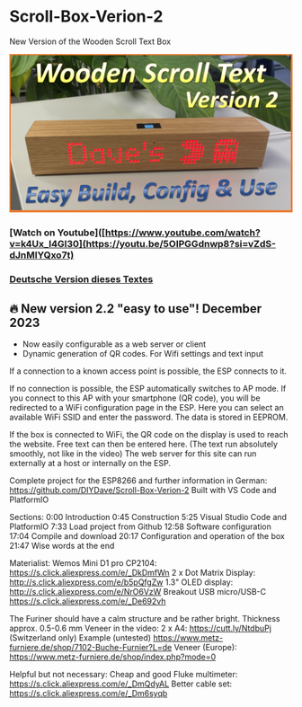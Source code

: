 # Scroll-Box-Verion-2
New Version of the Wooden Scroll Text Box

![alt tag](https://github.com/DIYDave/Scroll-Box-Verion-2/blob/main/Thumbnail_v2.png)
<br>
### [Watch on Youtube]([https://www.youtube.com/watch?v=k4Ux_I4Gl30](https://youtu.be/5OIPGGdnwp8?si=vZdS-dJnMlYQxo7t)   
### [Deutsche Version dieses Textes](https://github.com/DIYDave/ScrollText-ESP8266/blob/V2.0/Deutsch.md)

## 🔥 New version 2.2 "easy to use"! December 2023
- Now easily configurable as a web server or client
- Dynamic generation of QR codes. For Wifi settings and text input

If a connection to a known access point is possible, the ESP connects to it.

If no connection is possible, the ESP automatically switches to AP mode.
If you connect to this AP with your smartphone (QR code), you will be redirected to a WiFi configuration page in the ESP.
Here you can select an available WiFi SSID and enter the password. The data is stored in EEPROM.

If the box is connected to WiFi, the QR code on the display is used to reach the website.
Free text can then be entered here. (The text run absolutely smoothly, not like in the video)
The web server for this site can run externally at a host or internally on the ESP.

Complete project for the ESP8266 and further information in German:
https://github.com/DIYDave/Scroll-Box-Verion-2
Built with VS Code and PlatformIO

Sections:
0:00 Introduction
0:45 Construction
5:25 Visual Studio Code and PlatformIO
7:33 Load project from Github
12:58 Software configuration
17:04 Compile and download
20:17 Configuration and operation of the box
21:47 Wise words at the end

Materialist:
Wemos Mini D1 pro CP2104: https://s.click.aliexpress.com/e/_DkDmfWn
2 x Dot Matrix Display: http://s.click.aliexpress.com/e/b5pQfgZw
1.3" OLED display: http://s.click.aliexpress.com/e/NrO6VzW
Breakout USB micro/USB-C https://s.click.aliexpress.com/e/_De692vh

The Furiner should have a calm structure and be rather bright. Thickness approx. 0.5-0.6 mm
Veneer in the video: 2 x A4: https://cutt.ly/NtdbuPj (Switzerland only)
Example (untested) https://www.metz-furniere.de/shop/7102-Buche-Furnier?L=de
Veneer (Europe): https://www.metz-furniere.de/shop/index.php?mode=0

Helpful but not necessary:
Cheap and good Fluke multimeter:
https://s.click.aliexpress.com/e/_DmQdyAL
Better cable set:
https://s.click.aliexpress.com/e/_Dm6syqb
